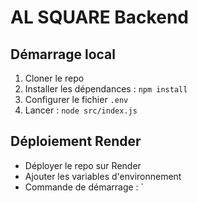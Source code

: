# AL SQUARE Backend

## Démarrage local

1. Cloner le repo
2. Installer les dépendances : `npm install`
3. Configurer le fichier `.env`
4. Lancer : `node src/index.js`

## Déploiement Render

- Déployer le repo sur Render
- Ajouter les variables d'environnement
- Commande de démarrage : `
